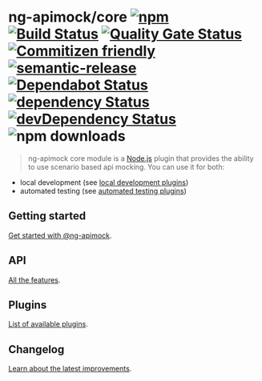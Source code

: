 # ng-apimock/core [![npm](https://img.shields.io/npm/v/@ng-apimock/core?color=brightgreen)](https://www.npmjs.com/package/@ng-apimock/core) [![Build Status](https://github.com/ng-apimock/core/workflows/CI/badge.svg)](https://github.com/ng-apimock/core/actions?workflow=CI) [![Quality Gate Status](https://sonarcloud.io/api/project_badges/measure?project=ng-apimock_core&metric=alert_status)](https://sonarcloud.io/dashboard?id=ng-apimock_core) [![Commitizen friendly](https://img.shields.io/badge/commitizen-friendly-brightgreen.svg)](http://commitizen.github.io/cz-cli/) [![semantic-release](https://img.shields.io/badge/%20%20%F0%9F%93%A6%F0%9F%9A%80-semantic--release-brightgreen.svg)](https://github.com/semantic-release/semantic-release) [![Dependabot Status](https://img.shields.io/badge/Dependabot-active-success.svg?logo=dependabot)](https://dependabot.com) [![dependency Status](https://img.shields.io/david/ng-apimock/core.svg)](https://david-dm.org/ng-apimock/core) [![devDependency Status](https://img.shields.io/david/dev/ng-apimock/core.svg)](https://david-dm.org/ng-apimock/core#info=devDependencies) ![npm downloads](https://img.shields.io/npm/dm/@ng-apimock/core)



> ng-apimock core module is a [Node.js](https://nodejs.org/) plugin that provides the ability to use scenario based api mocking. You can use it for both:
 - local development (see [local development plugins](https://ngapimock.org/docs/plugins/plugin-introduction/#local-development))
 - automated testing (see [automated testing plugins](https://ngapimock.org/docs/plugins/plugin-introduction/#automated-testing))
 
 
## Getting started
[Get started with @ng-apimock][gettingStarted].
 
## API
[All the features][api].
  
## Plugins
[List of available plugins][plugins].
 
## Changelog
[Learn about the latest improvements][changelog].
 
[gettingStarted]: https://ngapimock.org/docs/installation
[api]: https://ngapimock.org/docs/api/select-scenario
[plugins]: https://ngapimock.org/docs/plugins/plugin-introduction
[changelog]: https://github.com/ng-apimock/core/blob/master/CHANGELOG.md
